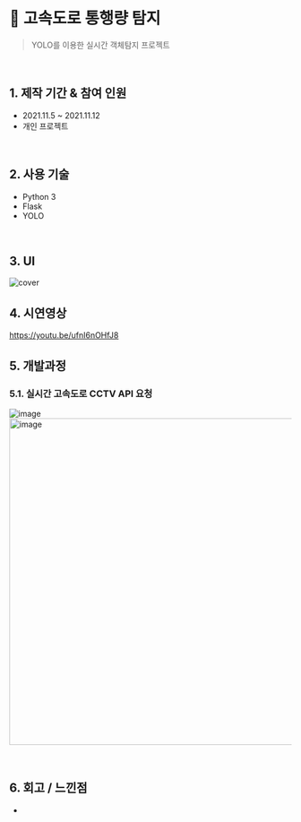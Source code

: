 # :pushpin: 고속도로 통행량 탐지
>YOLO를 이용한 실시간 객체탐지 프로젝트  

</br>

## 1. 제작 기간 & 참여 인원
- 2021.11.5 ~ 2021.11.12
- 개인 프로젝트

</br>

## 2. 사용 기술
  - Python 3
  - Flask
  - YOLO
  
</br>

## 3. UI
![cover](https://user-images.githubusercontent.com/48177285/141255585-cae6c8b4-a1f9-4e40-85da-4e186479b5e8.JPG)



## 4. 시연영상
https://youtu.be/ufnI6nOHfJ8


## 5. 개발과정
### 5.1. 실시간 고속도로 CCTV API 요청
![image](https://user-images.githubusercontent.com/48177285/151138768-ff5c7a00-12f8-49cf-886d-bc1989bb94e2.png)
<img width="583" alt="image" src="https://user-images.githubusercontent.com/48177285/151139684-645fbbd3-0763-41d5-97af-a1c69bb91eee.png">

</br>

## 6. 회고 / 느낀점

* 
